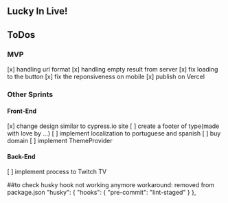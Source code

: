 ## Lucky In Live!

## ToDos

### MVP 
[x] handling url format
[x] handling empty result from server
[x] fix loading to the button
[x] fix the reponsiveness on mobile
[x] publish on Vercel



### Other Sprints
#### Front-End
[x] change design similar to cypress.io site
[ ] create a footer of type(made with love by ...)
[ ] implement localization to portuguese and spanish
[ ] buy domain
[ ] implement ThemeProvider

#### Back-End
[ ] implement process to Twitch TV 

##to check
husky hook not working anymore
workaround: removed from package.json
 "husky": {
    "hooks": {
      "pre-commit": "lint-staged"
    }
  },